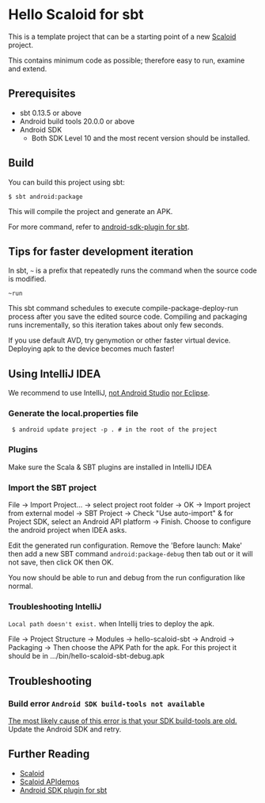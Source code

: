 # Hello Scaloid for sbt

This is a template project that can be a starting point of a new [Scaloid](https://github.com/pocorall/scaloid) project.

This contains minimum code as possible; therefore easy to run, examine and extend.

Prerequisites
-------------
* sbt 0.13.5 or above
* Android build tools 20.0.0 or above
* Android SDK
  - Both SDK Level 10 and the most recent version should be installed.

Build
-----
You can build this project using sbt:

    $ sbt android:package

This will compile the project and generate an APK.

For more command, refer to [android-sdk-plugin for sbt](https://github.com/pfn/android-sdk-plugin).

Tips for faster development iteration
-------------------------------------
In sbt, `~` is a prefix that repeatedly runs the command when the source code is modified.

    ~run
    
This sbt command schedules to execute compile-package-deploy-run process after you save the edited source code.
Compiling and packaging runs incrementally, so this iteration takes about only few seconds.

If you use default AVD, try genymotion or other faster virtual device. Deploying apk to the device becomes much faster!


Using IntelliJ IDEA
-------------------
We recommend to use IntelliJ, [not Android Studio](https://github.com/pfn/android-sdk-plugin#advanced-usage) [nor Eclipse](https://github.com/pocorall/hello-scaloid-sbt/issues/15).

### Generate the local.properties file

     $ android update project -p . # in the root of the project

### Plugins

Make sure the Scala & SBT plugins are installed in IntelliJ IDEA

### Import the SBT project

 File -> Import Project... -> select project root folder -> OK -> Import project from external model -> SBT Project
-> Check "Use auto-import" & for Project SDK, select an Android API platform -> Finish. Choose to configure the
android project when IDEA asks.

Edit the generated run configuration. Remove the 'Before launch: Make' then add a new SBT command `android:package-debug` then tab out or it
will not save, then click OK then OK.

You now should be able to run and debug from the run configuration like normal.

### Troubleshooting IntelliJ

`Local path doesn't exist.` when Intellij tries to deploy the apk.
 
File -> Project Structure -> Modules -> hello-scaloid-sbt -> Android -> Packaging -> Then choose the APK Path for
the apk. For this project it should be in .../bin/hello-scaloid-sbt-debug.apk

Troubleshooting
---------------

### Build error `Android SDK build-tools not available`
[The most likely cause of this error is that your SDK build-tools are old.](https://github.com/pfn/android-sdk-plugin/issues/13) Update the Android SDK and retry.

Further Reading
---------------
- [Scaloid](https://github.com/pocorall/scaloid)
- [Scaloid APIdemos](https://github.com/pocorall/scaloid-apidemos)
- [Android SDK plugin for sbt](https://github.com/pfn/android-sdk-plugin)

